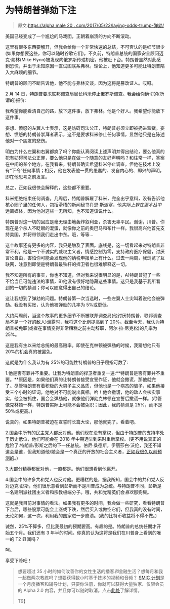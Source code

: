 # 为特朗普弹劾下注

> 原文:[https://alpha male 20 . com/2017/05/23/laying-odds-trump-弹劾/](https://alphamale20.com/2017/05/23/laying-odds-trump-impeachment/)

美国已经变成了一个尴尬的马戏团，正朝着崩溃的方向不断滚动。

这里有很多东西要解开，但我会给你一个非常快速的总结，不可否认的是细节很少(如果你想要这些，你可以随时谷歌它们)。不久前，特朗普总统的国家安全顾问迈克·弗林(Mike Flynn)被发现向俄罗斯传递机密。他被赶下台。特朗普显然对此感到恐慌，并出于未知原因一直试图联系弗林。理论上，他知道更多可能让特朗普陷入大麻烦的细节。

特朗普的顾问不断告诉他，他不能与弗林交谈，因为这将是篡改证人。哎呀。

2 月 14 日，特朗普要求联邦调查局局长科米停止俄罗斯调查。我会给你确切的(所谓的)报价:

我希望你能看清自己的路，放下这件事，放下弗林。他是个好人。我希望你能放下这件事。

妄想、愤怒的左翼人士表示，这是妨碍司法公正，特朗普必须立即被扔进监狱。妄想、愤怒的特朗普崇拜者表示，这不是要求科米停止任何事情，显然他只是在陈述他对一个朋友的悲伤。

明白为什么左翼和右翼都疯了吗？你能认真阅读上述声明并得出结论，要么他真的犯有妨碍司法公正罪，要么他只是在做一个随意的友好声明吗？和往常一样，答案在中间的某个地方。在我看来，特朗普确实希望科米停止调查，但他在技术上没有“下令”任何事情；相反，他在发表他一贯的愚蠢的、发自内心的、即兴的声明，即在他思考之前发言。

总之，正如我很快会解释的，这些都不重要。

科米拒绝结束任何调查。几周后，特朗普解雇了科米，完全出乎意料，没有告诉他核心圈子里的任何人，包括滑稽的新闻秘书肖恩·斯派塞，他*实际上躲在灌木丛中*远离媒体，因为他对这些一无所知，也不知道该说什么。

特朗普对这一切的回应是毫无理由地轰炸叙利亚，杀害无辜平民。谢谢，川普。你现在是个杀人不眨眼的混蛋，就像你之前的奥巴马和布什一样。我很高兴他首先支持美国，并将带领我们走出中东。哦，等等...

这个故事还有更多的内容，我只是触及了表面。底线是，这一切看起来对特朗普非常不利，他是一个不诚实的威权主义者，情感控制为零，支持政府医疗保健，讨厌言论自由，害怕你可能会发现他的纳税申报单上有什么。过去一两周，我浏览了互联网，注意到即使是特朗普最铁杆的捍卫者也很难解释这一切。

我不知道所有的事实，你也不知道，但对我来说很明显的是，A)特朗普犯了一些不恰当且可能违法的事情，B)他没有很好地隐藏这些事情。这只是我基于我所看到的一切的猜测；你可以随意得出自己的结论。

这让我想到了弹劾的问题。特朗普第一次当选时，一些左翼人士尖叫着说他会被弹劾。我没有买账，认为他被弹劾的几率为 5%或更低。

大约两周前，当这个故事的更多细节不断被联邦调查局(他讨厌特朗普，联邦调查局不是一个好的敌人)泄露时，我将这个比例提高到了 20%。截至今天，我认为特朗普被免职(或者在事情变得非常糟糕之前主动辞职，阿尔·拉·尼克松)的几率为 25%。

这是我有生以来给总统的最高赔率。即使在克林顿被弹劾的时候，我猜想他只有 20%的机会真的被罢免。

这就是为什么我认为有 25%的可能性特朗普的日子屈指可数了:

1.他是否有罪并不重要。让我为特朗普的捍卫者重复一遍:**特朗普是否有罪并不重要。**原因是，如果他们真的让特朗普接受宣誓作证，他就会撒谎，那他就完了。尽管特朗普有着积极的大男子主义品质，但他也是一个病态的骗子，如果他接受三个小时的证词，他绝对不可能说出真相。哈！他会撒谎，他的敌人会核实事实，他会被抓住，国会会弹劾他，就像他们弹劾克林顿在宣誓后撒谎一样。(尽管像克林顿一样，特朗普实际上可能不会被免职；因此，我的猜测是 25%，而不是 50%或更高。)

说真的。如果特朗普被迫在宣誓时长篇大论，那他就完了。看着吧。

2.国会中所有的民主党人都反对他。他们现在没有掌权，但由于特朗普的支持率处于历史低位，他们可能会在 2018 年中期选举到来时重新掌权。(更不用说真正的危险了:特朗普/彭斯之后的下一任总统。伯尼·桑德斯，伊丽莎白·沃伦，我还不知道会是谁，但我知道他/她会是一个真正的开放的社会主义者，[正如我很久以前预测的](https://calebjonesblog.com/why-bernie-sanders-is-the-future/)。)

3.大部分精英都反对他，一直都是。他们很想看到他离开。

4.国会中的许多共和党人也反对他。更糟糕的是，据我所知，国会中的共和党人反对迈克·彭斯，他们很乐意看到彭斯而不是川普成为总统。与特朗普不同，彭斯是一名建制派社团主义者和宗教极端分子。哦，共和党精英们会*喜欢*那狗屎。

这就是我目前对事情的看法。如果我有更多的时间，我会做一些研究，看看特朗普下台后，哪些股票可能会上涨或下跌，然后买入或做空它们，但我真的没有时间，无论如何，这一次，利用我的国家进一步崩溃。(我的比特币收益将不得不做。)

诚然，25%不算多，但比我最初的预期要高。有趣的是。特朗普的总统任期才开始五个月。我们还有 3 年半的时间。你真的认为这将是我们在川普身上看到的唯一的 T2 丑闻吗？

呵。

享受下降吧！

> 想要超过 35 小时的如何改善你的女性生活的播客*和*金融生活？想每月和我一起做两次教练吗？想要获得数小时基于技术的视频和音频？ [SMIC 计划](https://alphamale20.kartra.com/page/vIL17)是一个月度播客和辅导计划，只要你注册，你就可以获得大量独家、仅限会员的 Alpha 2.0 内容，并且你可以随时取消。点击[此处](https://alphamale20.kartra.com/page/vIL17)了解详情。
> 
> T9】